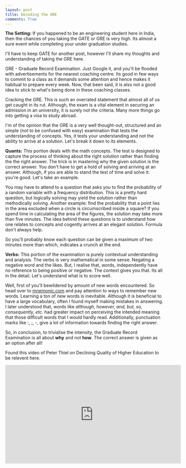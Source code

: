 ```yaml
---
layout: post
title: Decoding the GRE
comments: True
---
```

**The Setting:** If you happened to be an engineering student here in India, then the chances of you taking the GATE or GRE is very high. Its almost a sure event while completing your under graduation studies.

I'll have to keep GATE for another post, however I'll share my thoughts and understanding of taking the GRE here.

GRE - Graduate Record Examination. Just Google it, and you'll be flooded with advertisements for the nearest coaching centre. Its good in few ways to commit to a class as it demands some attention and hence makes it habitual to prepare every week. Now, that been said, it is also not a good idea to stick to what's being done in these coaching classes.

Cracking the GRE. This is such an overrated statement that almost all of us get caught in its rut. Although, the exam is a vital element in securing an admission in an university, it is surely not *the* criteria. Many more things go into getting a visa to study abroad. 

I'm of the opinion that the GRE is a very well thought-out, structured and an simple (not to be confused with easy) examination that tests the understanding of concepts. Yes, it tests your understanding and not the ability to arrive at a solution. Let's break it down to its elements.

**Quants:** This portion deals with the math concepts. The test is designed to capture the process of thinking about the right solution rather than finding the the right answer. The trick is in mastering why the given solution is the correct answer. You don't have to get a hold of solving and arriving at an answer. Although, if you are able to stand the test of time and solve it: you're good. Let's take an example.

You may have to attend to a question that asks you to find the probability of a random variable with a frequency distribution. This is a pretty hard question, but logically solving may yield the solution rather than methodically solving. Another example: find the probability that a point lies in the area excluded when a circle is circumscribed inside a square? If you spend time in calculating the area of the figures, the solution may take more than five minutes. The idea behind these questions is to understand how one relates to concepts and cogently arrives at an elegant solution. Formula don't always help.

So you'll probably know each question can be given a maximum of two minutes more than which, indicates a crunch at the end. 

**Verbs:** This portion of the examination is purely contextual understanding and analysis. The verbs is very mathematical in some sense. Negating a negative word and the likes. But, I realise that, words, independently have no reference to being positive or negative. The context gives you that. Its all in the detail. Let's understand what is to score well.

Well, first of you'll bewildered by amount of new words encountered. So head over to [mnemonic.com](http://www.mnemonicdictionary.com/) and pay attention to ways to remember new words. Learning a ton of new words is inevitable. Although it is beneficial to have a large vocabulary, often I found myself making mistakes in answering. I later understood that, words like *although, however, and, but, so, consequently, etc.* had greater impact on perceiving the intended meaning that those difficult words that I would hardly read. Additionally, punctuation marks like :, ;, -, give a lot of information towards finding the right answer.

So, in conclusion, to trivialise the intensity, the Graduate Record Examination is all about **why** and not **how**. The correct answer is given as an option after all!

Found this video of Peter Thiel on Declining Quality of Higher Education to be relevent here.

<iframe width="560" height="315" src="https://www.youtube.com/embed/WOEsVjqoOfA" frameborder="0" allowfullscreen></iframe>